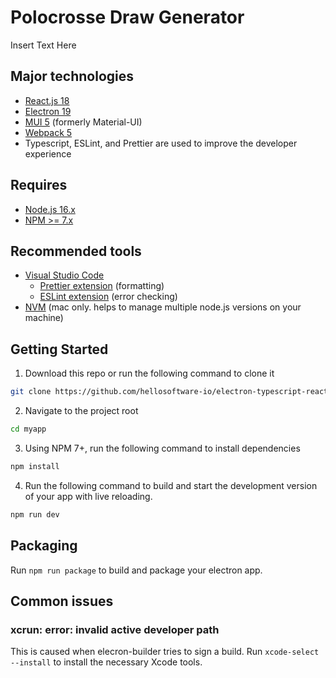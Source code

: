 # Polocrosse Draw Generator

Insert Text Here

## Major technologies

- [React.js 18](https://reactjs.org/)
- [Electron 19](https://www.electronjs.org/)
- [MUI 5](https://mui.com/) (formerly Material-UI)
- [Webpack 5](https://webpack.js.org/)
- Typescript, ESLint, and Prettier are used to improve the developer experience

## Requires

- [Node.js 16.x](https://nodejs.org/en/)
- [NPM >= 7.x](https://github.com/npm/cli)

## Recommended tools

- [Visual Studio Code](https://code.visualstudio.com/)
  - [Prettier extension](https://marketplace.visualstudio.com/items?itemName=esbenp.prettier-vscode) (formatting)
  - [ESLint extension](https://marketplace.visualstudio.com/items?itemName=dbaeumer.vscode-eslint) (error checking)
- [NVM](https://github.com/nvm-sh/nvm) (mac only. helps to manage multiple node.js versions on your machine)

## Getting Started

1. Download this repo or run the following command to clone it

```sh
git clone https://github.com/hellosoftware-io/electron-typescript-react-material-ui myapp
```

2. Navigate to the project root

```sh
cd myapp
```

3. Using NPM 7+, run the following command to install dependencies

```sh
npm install
```

4. Run the following command to build and start the development version of your app with live reloading.

```sh
npm run dev
```

## Packaging

Run `npm run package` to build and package your electron app.

## Common issues

### xcrun: error: invalid active developer path

This is caused when elecron-builder tries to sign a build. Run `xcode-select --install` to install the necessary Xcode tools.